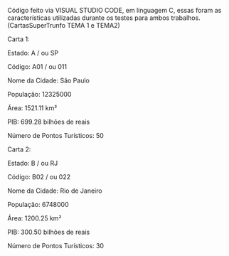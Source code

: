 Código feito via VISUAL STUDIO CODE, em linguagem C, essas foram as características utilizadas durante os testes para ambos trabalhos. 
(CartasSuperTrunfo TEMA 1 e TEMA2)

Carta 1:

Estado: A / ou SP

Código: A01 / ou 011

Nome da Cidade: São Paulo

População: 12325000

Área: 1521.11 km²

PIB: 699.28 bilhões de reais

Número de Pontos Turísticos: 50

 

Carta 2:

Estado: B / ou RJ

Código: B02 / ou 022

Nome da Cidade: Rio de Janeiro

População: 6748000

Área: 1200.25 km²

PIB: 300.50 bilhões de reais

Número de Pontos Turísticos: 30   
